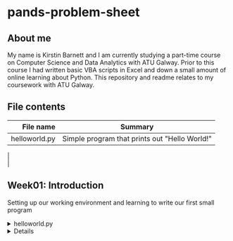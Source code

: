 # pands-problem-sheet

## About me
My name is Kirstin Barnett and I am currently studying a part-time course on Computer Science and Data Analytics with ATU Galway. Prior to this course I had written basic VBA scripts in Excel and down a small amount of online learning about Python. This repository and readme relates to my coursework with ATU Galway.

## File contents
 File name | Summary          |
|---------:|------------------|
|helloworld.py |Simple program that prints out "Hello World!"|
|     
|      
## Week01: Introduction
Setting up our working environment and learning to write our first small program 
 <details>
  <summary>  helloworld.py <summary>
<details>

## Week02

## Week03

## Week04
